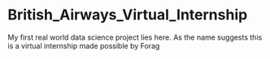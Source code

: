 # British_Airways_Virtual_Internship
My first real world data science project  lies here. As the name suggests this is a virtual internship made possible by Forag
